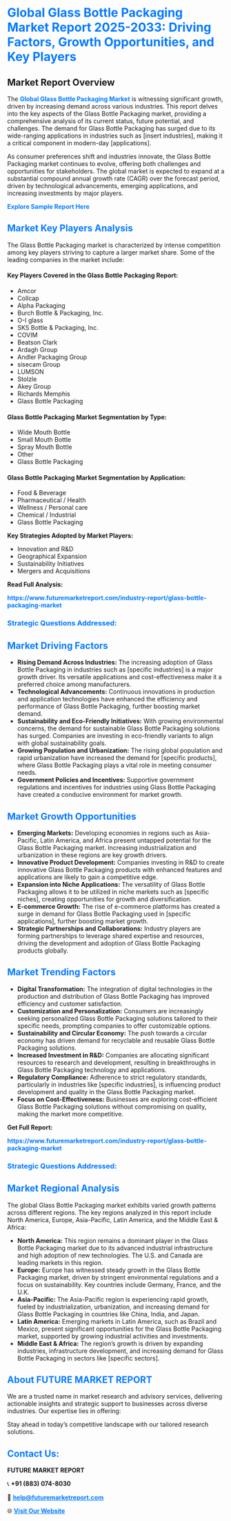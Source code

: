 <h1 style="color: #007BFF;">Global Glass Bottle Packaging Market Report 2025-2033: Driving Factors, Growth Opportunities, and Key Players</h1>

<section id="overview">
<h2>Market Report Overview</h2>
<p>The <a href="https://www.futuremarketreport.com/industry-report/glass-bottle-packaging-market" style="color: #007BFF; text-decoration: none;"><strong>Global Glass Bottle Packaging Market</strong></a> is witnessing significant growth, driven by increasing demand across various industries. This report delves into the key aspects of the Glass Bottle Packaging market, providing a comprehensive analysis of its current status, future potential, and challenges. The demand for Glass Bottle Packaging has surged due to its wide-ranging applications in industries such as [insert industries], making it a critical component in modern-day [applications].</p>
<p>As consumer preferences shift and industries innovate, the Glass Bottle Packaging market continues to evolve, offering both challenges and opportunities for stakeholders. The global market is expected to expand at a substantial compound annual growth rate (CAGR) over the forecast period, driven by technological advancements, emerging applications, and increasing investments by major players.</p>
</section>

<section id="overview">
<p><a href="https://www.futuremarketreport.com/request-sample/reportId=100814" style="color: #007BFF; text-decoration: none;"><strong>Explore Sample Report Here</strong></a></p>
</section>

<section id="key-players">
<h2 style="color: #007BFF;">Market Key Players Analysis</h2>
<p>The Glass Bottle Packaging market is characterized by intense competition among key players striving to capture a larger market share. Some of the leading companies in the market include:</p>
<h4>Key Players Covered in the Glass Bottle Packaging Report:</h4>
<ul><li>Amcor</li><li>Collcap</li><li>Alpha Packaging</li><li>Burch Bottle &amp; Packaging, Inc.</li><li>O-I glass</li><li>SKS Bottle &amp; Packaging, Inc.</li><li>COVIM</li><li>Beatson Clark</li><li>Ardagh Group</li><li>Andler Packaging Group</li><li>sisecam Group</li><li>LUMSON</li><li>Stolzle</li><li>Akey Group</li><li>Richards Memphis</li><li>Glass Bottle Packaging</li></ul>
<h4>Glass Bottle Packaging Market Segmentation by Type:</h4>
<ul><li>Wide Mouth Bottle</li><li>Small Mouth Bottle</li><li>Spray Mouth Bottle</li><li>Other</li><li>Glass Bottle Packaging</li></ul>

<h4>Glass Bottle Packaging Market Segmentation by Application:</h4>
<ul><li>Food &amp; Beverage</li><li>Pharmaceutical / Health</li><li>Wellness / Personal care</li><li>Chemical / Industrial</li><li>Glass Bottle Packaging</li></ul>
<p><strong>Key Strategies Adopted by Market Players:</strong></p>
<ul>
<li>Innovation and R&D</li>
<li>Geographical Expansion</li>
<li>Sustainability Initiatives</li>
<li>Mergers and Acquisitions</li>
</ul>
</section>

<section>
<p><strong>Read Full Analysis: </strong></p><a href="https://www.futuremarketreport.com/industry-report/glass-bottle-packaging-market" style="color: #007BFF; text-decoration: none;"><strong>https://www.futuremarketreport.com/industry-report/glass-bottle-packaging-market</strong></a>
<h3 style="color: #007BFF;">Strategic Questions Addressed:</h3>
</section>

<section id="driving-factors">
<h2 style="color: #007BFF;">Market Driving Factors</h2>
<ul>
<li><strong>Rising Demand Across Industries:</strong> The increasing adoption of Glass Bottle Packaging in industries such as [specific industries] is a major growth driver. Its versatile applications and cost-effectiveness make it a preferred choice among manufacturers.</li>
<li><strong>Technological Advancements:</strong> Continuous innovations in production and application technologies have enhanced the efficiency and performance of Glass Bottle Packaging, further boosting market demand.</li>
<li><strong>Sustainability and Eco-Friendly Initiatives:</strong> With growing environmental concerns, the demand for sustainable Glass Bottle Packaging solutions has surged. Companies are investing in eco-friendly variants to align with global sustainability goals.</li>
<li><strong>Growing Population and Urbanization:</strong> The rising global population and rapid urbanization have increased the demand for [specific products], where Glass Bottle Packaging plays a vital role in meeting consumer needs.</li>
<li><strong>Government Policies and Incentives:</strong> Supportive government regulations and incentives for industries using Glass Bottle Packaging have created a conducive environment for market growth.</li>
</ul>
</section>

<section id="growth-opportunities">
<h2 style="color: #007BFF;">Market Growth Opportunities</h2>
<ul>
<li><strong>Emerging Markets:</strong> Developing economies in regions such as Asia-Pacific, Latin America, and Africa present untapped potential for the Glass Bottle Packaging market. Increasing industrialization and urbanization in these regions are key growth drivers.</li>
<li><strong>Innovative Product Development:</strong> Companies investing in R&D to create innovative Glass Bottle Packaging products with enhanced features and applications are likely to gain a competitive edge.</li>
<li><strong>Expansion into Niche Applications:</strong> The versatility of Glass Bottle Packaging allows it to be utilized in niche markets such as [specific niches], creating opportunities for growth and diversification.</li>
<li><strong>E-commerce Growth:</strong> The rise of e-commerce platforms has created a surge in demand for Glass Bottle Packaging used in [specific applications], further boosting market growth.</li>
<li><strong>Strategic Partnerships and Collaborations:</strong> Industry players are forming partnerships to leverage shared expertise and resources, driving the development and adoption of Glass Bottle Packaging products globally.</li>
</ul>
</section>

<section id="trending-factors">
<h2 style="color: #007BFF;">Market Trending Factors</h2>
<ul>
<li><strong>Digital Transformation:</strong> The integration of digital technologies in the production and distribution of Glass Bottle Packaging has improved efficiency and customer satisfaction.</li>
<li><strong>Customization and Personalization:</strong> Consumers are increasingly seeking personalized Glass Bottle Packaging solutions tailored to their specific needs, prompting companies to offer customizable options.</li>
<li><strong>Sustainability and Circular Economy:</strong> The push towards a circular economy has driven demand for recyclable and reusable Glass Bottle Packaging solutions.</li>
<li><strong>Increased Investment in R&D:</strong> Companies are allocating significant resources to research and development, resulting in breakthroughs in Glass Bottle Packaging technology and applications.</li>
<li><strong>Regulatory Compliance:</strong> Adherence to strict regulatory standards, particularly in industries like [specific industries], is influencing product development and quality in the Glass Bottle Packaging market.</li>
<li><strong>Focus on Cost-Effectiveness:</strong> Businesses are exploring cost-efficient Glass Bottle Packaging solutions without compromising on quality, making the market more competitive.</li>
</ul>
</section>

<section>
<p><strong>Get Full Report: </strong></p><a href="https://www.futuremarketreport.com/industry-report/glass-bottle-packaging-market" style="color: #007BFF; text-decoration: none;"><strong>https://www.futuremarketreport.com/industry-report/glass-bottle-packaging-market</strong></a>
<h3 style="color: #007BFF;">Strategic Questions Addressed:</h3>
</section>


<section id="regional-analysis">
<h2 style="color: #007BFF;">Market Regional Analysis</h2>
<p>The global Glass Bottle Packaging market exhibits varied growth patterns across different regions. The key regions analyzed in this report include North America, Europe, Asia-Pacific, Latin America, and the Middle East & Africa:</p>
<ul>
<li><strong>North America:</strong> This region remains a dominant player in the Glass Bottle Packaging market due to its advanced industrial infrastructure and high adoption of new technologies. The U.S. and Canada are leading markets in this region.</li>
<li><strong>Europe:</strong> Europe has witnessed steady growth in the Glass Bottle Packaging market, driven by stringent environmental regulations and a focus on sustainability. Key countries include Germany, France, and the U.K.</li>
<li><strong>Asia-Pacific:</strong> The Asia-Pacific region is experiencing rapid growth, fueled by industrialization, urbanization, and increasing demand for Glass Bottle Packaging in countries like China, India, and Japan.</li>
<li><strong>Latin America:</strong> Emerging markets in Latin America, such as Brazil and Mexico, present significant opportunities for the Glass Bottle Packaging market, supported by growing industrial activities and investments.</li>
<li><strong>Middle East & Africa:</strong> The region’s growth is driven by expanding industries, infrastructure development, and increasing demand for Glass Bottle Packaging in sectors like [specific sectors].</li>
</ul>
</section>

<footer>
<h2 style="color: #007BFF;">About FUTURE MARKET REPORT</h2>
<p>We are a trusted name in market research and advisory services, delivering actionable insights and strategic support to businesses across diverse industries. Our expertise lies in offering:</p>

<p>Stay ahead in today’s competitive landscape with our tailored research solutions.</p>

<h2 style="color: #007BFF;">Contact Us:</h2>
<p><strong>FUTURE MARKET REPORT</strong></p>
<p>📞 <strong>+91 (883) 074-8030</strong></p>
<p>📧 <strong><a href="mailto:help@futuremarketreport.com" style="color: #007BFF;">help@futuremarketreport.com</a></strong></p>
<p>🌐 <strong><a href="https://www.futuremarketreport.com/" style="color: #007BFF;">Visit Our Website</a></strong></p>
</footer>